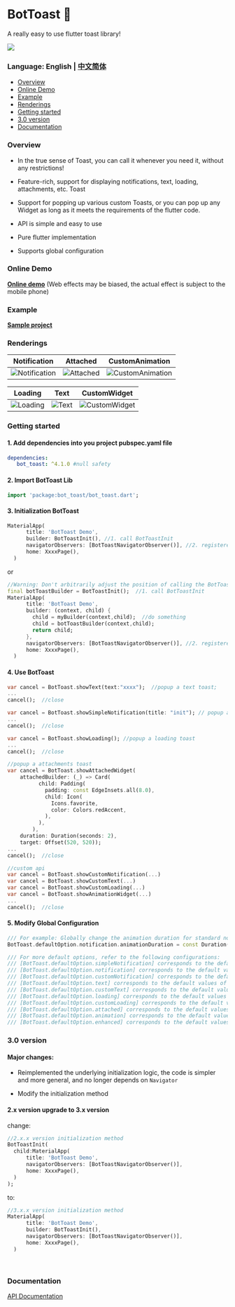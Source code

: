 BotToast 🤖
========= 
A really easy to use flutter toast library!

[![](https://img.shields.io/pub/v/bot_toast.svg?label=bot_toast&logo=https%3A%2F%2Fpub.flutter-io.cn%2Fpackages%2Fbot_toast)](https://pub.dev/packages/bot_toast)

### Language: English | [中文简体](README_zh.md)

* [Overview](#Overview)
* [Online Demo](#Online-Demo)
* [Example](#Example)
* [Renderings](#Renderings)
* [Getting started](#Getting-started) 
* [3.0 version](#30-version)
* [Documentation](#Documentation) 

###  Overview

- In the true sense of Toast, you can call it whenever you need it, without any restrictions! 

- Feature-rich, support for displaying notifications, text, loading, attachments, etc. Toast

- Support for popping up various custom Toasts, or you can pop up any Widget as long as it meets the requirements of the flutter code.

- API is simple and easy to use

- Pure flutter implementation

- Supports global configuration


### Online Demo

**[Online demo](https://mmmzq.github.io/bot_toast/#/)** (Web effects may be biased, the actual effect is subject to the mobile phone)

### Example
**[Sample project](example)**

### Renderings

Notification|Attached|CustomAnimation
--------|-------|--------
![Notification](doc/gif/notification.gif)|![Attached](doc/gif/attached.gif)|![CustomAnimation](doc/gif/custom_animation.gif)

Loading|Text|CustomWidget
--------|-------|----------
![Loading](doc/gif/loading.gif)|![Text](doc/gif/text.gif)|![CustomWidget](doc/gif/custom_widget.gif)

### Getting started

#### 1. Add dependencies into you project pubspec.yaml file
``` yaml
dependencies:
   bot_toast: ^4.1.0 #null safety
```

#### 2. Import BotToast Lib
``` dart
import 'package:bot_toast/bot_toast.dart';
```

#### 3. Initialization BotToast
``` dart
MaterialApp(
      title: 'BotToast Demo',
      builder: BotToastInit(), //1. call BotToastInit
      navigatorObservers: [BotToastNavigatorObserver()], //2. registered route observer
      home: XxxxPage(),
  )
```
or
``` dart
//Warning: Don't arbitrarily adjust the position of calling the BotToastInit function 
final botToastBuilder = BotToastInit();  //1. call BotToastInit 
MaterialApp(
      title: 'BotToast Demo',
      builder: (context, child) {
        child = myBuilder(context,child);  //do something
        child = botToastBuilder(context,child); 
        return child;
      }, 
      navigatorObservers: [BotToastNavigatorObserver()], //2. registered route observer
      home: XxxxPage(),
  )
```

#### 4. Use BotToast
``` dart
var cancel = BotToast.showText(text:"xxxx");  //popup a text toast;
...
cancel();  //close
```

```dart
var cancel = BotToast.showSimpleNotification(title: "init"); // popup a notification toast;
...
cancel();  //close
```

```dart
var cancel = BotToast.showLoading(); //popup a loading toast
...
cancel();  //close
```

```dart
//popup a attachments toast
var cancel = BotToast.showAttachedWidget(
    attachedBuilder: (_) => Card(
          child: Padding(
            padding: const EdgeInsets.all(8.0),
            child: Icon(
              Icons.favorite,
              color: Colors.redAccent,
            ),
          ),
        ),
    duration: Duration(seconds: 2),
    target: Offset(520, 520));
...
cancel();  //close
```

```dart
//custom api
var cancel = BotToast.showCustomNotification(...)
var cancel = BotToast.showCustomText(...)
var cancel = BotToast.showCustomLoading(...)
var cancel = BotToast.showAnimationWidget(...)
...
cancel();  //close
```

#### 5. Modify Global Configuration

``` dart
/// For example: Globally change the animation duration for standard notifications to 1 second.
BotToast.defaultOption.notification.animationDuration = const Duration(seconds: 1);

/// For more default options, refer to the following configurations:
/// [BotToast.defaultOption.simpleNotification] corresponds to the default values of [showSimpleNotification].
/// [BotToast.defaultOption.notification] corresponds to the default values of [showNotification].
/// [BotToast.defaultOption.customNotification] corresponds to the default values of [showCustomNotification].
/// [BotToast.defaultOption.text] corresponds to the default values of [showText].
/// [BotToast.defaultOption.customText] corresponds to the default values of [showCustomText].
/// [BotToast.defaultOption.loading] corresponds to the default values of [showLoading].
/// [BotToast.defaultOption.customLoading] corresponds to the default values of [showCustomLoading].
/// [BotToast.defaultOption.attached] corresponds to the default values of [showAttachedWidget].
/// [BotToast.defaultOption.animation] corresponds to the default values of [showAnimationWidget].
/// [BotToast.defaultOption.enhanced] corresponds to the default values of [showEnhancedWidget].
```

### 3.0 version

#### Major changes:

- Reimplemented the underlying initialization logic, the code is simpler and more general, and no longer depends on `Navigator`

- Modify the initialization method

#### 2.x version upgrade to 3.x version
change:
``` dart
//2.x.x version initialization method
BotToastInit(
  child:MaterialApp(
      title: 'BotToast Demo',
      navigatorObservers: [BotToastNavigatorObserver()],
      home: XxxxPage(),
  )
);
```
to:
``` dart
//3.x.x version initialization method
MaterialApp(
      title: 'BotToast Demo',
      builder: BotToastInit(), 
      navigatorObservers: [BotToastNavigatorObserver()],
      home: XxxxPage(),
  )
```


<br>


###  Documentation
[API Documentation](API.md)



